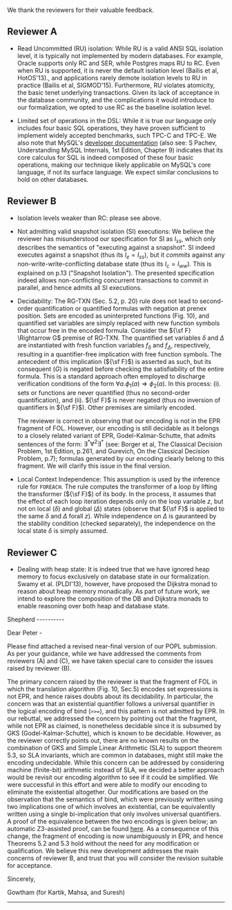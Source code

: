 We thank the reviewers for their valuable feedback.

Reviewer A
-----------

- Read Uncommitted (RU) isolation: While RU is a valid ANSI SQL
  isolation level, it is typically not implemented by modern
  databases. For example, Oracle supports only RC and SER, while
  Postgres maps RU to RC. Even when RU is supported, it is never the
  default isolation level (Bailis et al, HotOS'13)., and applications
  rarely demote isolation levels to RU in practice (Bailis et al,
  SIGMOD'15). Furthermore, RU violates atomicity, the basic tenet
  underlying transactions.  Given its lack of acceptance in the
  database community, and the complications it would introduce to our
  formalization, we opted to use RC as the baseline isolation level.

- Limited set of operations in the DSL: While it is true our language
  only includes four basic SQL operations, they have proven sufficient
  to implement widely accepted benchmarks, such TPC-C and TPC-E. We
  also note that MySQL's [developer
  documentation](https://dev.mysql.com/doc/internals/en/) (also see: S
  Pachev, Understanding MySQL Internals, 1st Edition, Chapter 9)
  indicates that its core calculus for SQL is indeed composed of these
  four basic operations, making our technique likely applicable on
  MySQL's core language, if not its surface language. We expect
  similar conclusions to hold on other databases.

Reviewer B
-------------

- Isolation levels weaker than RC: please see above.

- Not admitting valid snapshot isolation (SI) executions:  We believe
  the reviewer has misunderstood our specification for SI as $I_{ss}$,
  which only describes the semantics of "executing against a
  snapshot". SI indeed executes against a snapshot (thus its $I_e =
  I_{ss}$), but it *commits* against any non-write-write-conflicting
  database state (thus its $I_c = I_{ww}$). This is explained on p.13
  ("Snapshot Isolation"). The presented specification indeed allows
  non-conflicting concurrent transactions to commit in parallel, and hence
  admits all SI executions.

- Decidability: The RG-TXN (Sec. 5.2, p. 20) rule does not lead to
  second-order quantification or quantified formulas with negation at
  prenex position. Sets are encoded as uninterpreted functions (Fig.
  10), and quantified set variables are simply replaced with new
  function symbols that occur free in the encoded formula.  Consider
  the ${\sf F} \Rightarrow G$ premise of RG-TXN. The quantified set
  variables $\delta$ and $\Delta$ are instantiated with fresh function
  variables $f_{\delta}$ and $f_{\Delta}$, respectively, resulting in
  a quantifier-free implication with free function symbols. The
  antecedent of this implication (${\sf F}$) is asserted as such, but
  its consequent ($G$) is negated before checking the satisfiability
  of the entire formula. This is a standard approach often employed to
  discharge verification conditions of the form $\forall a. \phi_1(a)
  \Rightarrow \phi_2(a)$.  In this process: (i). sets or functions are
  never quantified (thus no second-order quantification), and
  (ii). ${\sf F}$ is never negated (thus no inversion of quantifiers
  in ${\sf F}$). Other premises are similarly encoded.

  The reviewer is correct in observing that our encoding is not in the
  EPR fragment of FOL.  However, our encoding is still decidable as it
  belongs to a closely related variant of EPR, Godel-Kalmar-Schutte,
  that admits sentences of the form:
  $\exists^{*}\forall^{2}\exists^{*}$ (see: Borger et al, The
  Classical Decision Problem, 1st Edition, p.261, and Gurevich, On the
  Classical Decision Problem, p.7); formulas generated by our encoding
  clearly belong to this fragment.  We will clarify this issue in the
  final version.

- Local Context Independence: This assumption is used by the inference
  rule for `FOREACH`. The rule computes the transformer of a loop by
  lifting the transformer (${\sf F}$) of its body. In the process, it
  assumes that the effect of each loop iteration depends only on
  the loop variable $z$, but not on local ($\delta$) and global
  ($\Delta$) states (observe that ${\sf F}$ is applied to the same
  $\delta$ and $\Delta$ forall $z$). While independence on $\Delta$ is
  gauranteed by the stability condition (checked separately), the
  independence on the local state $\delta$ is simply assumed.


Reviewer C
-------------

- Dealing with heap state: It is indeed true that we have ignored heap
  memory to focus exclusively on database state in our
  formalization. Swamy et al. (PLDI'13), however, have proposed the
  Dijkstra monad to reason about heap memory monadically.  As part of
  future work, we intend to explore the composition of the DB and
  Dijkstra monads to enable reasoning over both heap and database
  state.

Shepherd ----------

Dear Peter -

Please find attached a revised near-final version of our POPL
submission.  As per your guidance, while we have addressed the
comments from reviewers (A) and (C), we have taken special care
to consider the issues raised by reviewer (B).

The primary concern raised by the reviewer is that the fragment of FOL
in which the translation algorithm (Fig. 10, Sec.5) encodes set
expressions is not EPR, and hence raises doubts about its
decidability.  In particular, the concern was that an existential
quantifier follows a universal quantifier in the logical encoding of
bind (`>>=`), and this pattern is not admitted by EPR. In our
rebuttal, we addressed the concern by pointing out that the fragment,
while not EPR as claimed, is nonetheless decidable since it is
subsumed by GKS (Godel-Kalmar-Schutte), which is known to be
decidable. However, as the reviewer correctly points out, there are no
known results on the combination of GKS and Simple Linear Arithmetic
(SLA) to support theorem 5.3, so SLA invariants, which are common in
databases, might still make the encoding undecidable.  While this
concern can be addressed by considering machine (finite-bit)
arithmetic instead of SLA, we decided a better approach would be
revisit our encoding algorithm to see if it could be simplified.  We
were successful in this effort and were able to modify our encoding to
eliminate the existential altogether. Our modifications are based on
the observation that the semantics of bind, which were previously
written using two implications one of which involves an existential,
can be equivalently written using a single bi-implication that only
involves universal quantifiers. A proof of the equivalence between the
two encodings is given below; an automatic Z3-assisted proof, can be
found [here](https://rise4fun.com/Z3/G1a). As a consequence of this
change, the fragment of encoding is now unambiguously in EPR, and
hence Theorems 5.2 and 5.3 hold without the need for any modification
or qualification.  We believe this new development addresses the main
concerns of reviewer B, and trust that you will consider the revision
suitable for acceptance.

Sincerely,

Gowtham (for Kartik, Mahsa, and Suresh)

---------------------------------------

